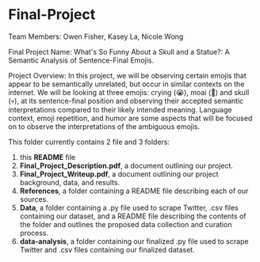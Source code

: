 # Final-Project

Team Members: Owen Fisher, Kasey La, Nicole Wong

Final Project Name: What's So Funny About a Skull and a Statue?: A Semantic Analysis of Sentence-Final Emojis.

Project Overview: In this project, we will be observing certain emojis that appear to be semantically unrelated, but occur in similar contexts on the internet. We will be looking at three emojis: crying (😭), moai (🗿) and skull (💀), at its sentence-final position and observing their accepted semantic interpretations compared to their likely intended meaning. Language context, emoji repetition, and humor are some aspects that will be focused on to observe the interpretations of the ambiguous emojis. 

This folder currently contains 2 file and 3 folders:

 1. this **README** file
 2. **Final_Project_Description.pdf**, a document outlining our project.
 3. **Final_Project_Writeup.pdf**, a document outlining our project background, data, and results.
 5. **References**, a folder containing a README file describing each of our sources.
 6. **Data**, a folder containing a .py file used to scrape Twitter, .csv files containing our dataset, and a README file describing the contents of the folder and outlines the proposed data collection and curation process.
 7. **data-analysis**, a folder containing our finalized .py file used to scrape Twitter and .csv files containing our finalized dataset.
